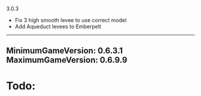 3.0.3 
* Fix 3 high smooth levee to use correct model
* Add Aqueduct levees to Emberpelt

---
MinimumGameVersion: 0.6.3.1
MaximumGameVersion: 0.6.9.9
---

# Todo:
